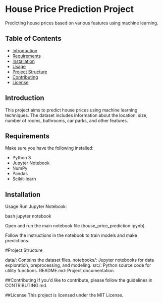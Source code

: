 # House Price Prediction Project

Predicting house prices based on various features using machine learning.

## Table of Contents
- [Introduction](#introduction)
- [Requirements](#requirements)
- [Installation](#installation)
- [Usage](#usage)
- [Project Structure](#project-structure)
- [Contributing](#contributing)
- [License](#license)

## Introduction

This project aims to predict house prices using machine learning techniques. The dataset includes information about the location, size, number of rooms, bathrooms, car parks, and other features.

## Requirements

Make sure you have the following installed:
- Python 3
- Jupyter Notebook
- NumPy
- Pandas
- Scikit-learn

## Installation

Usage
Run Jupyter Notebook:

bash
jupyter notebook

Open and run the main notebook file (house_price_prediction.ipynb).

Follow the instructions in the notebook to train models and make predictions.

#Project Structure

data/: Contains the dataset files.
notebooks/: Jupyter notebooks for data exploration, preprocessing, and modeling.
src/: Python source code for utility functions.
README.md: Project documentation.

##Contributing
If you'd like to contribute, please follow the guidelines in CONTRIBUTING.md.

##License
This project is licensed under the MIT License.
